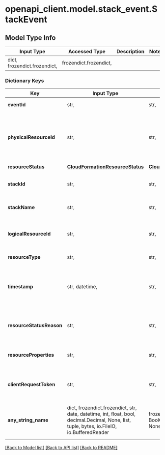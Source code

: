 # openapi_client.model.stack_event.StackEvent

## Model Type Info
Input Type | Accessed Type | Description | Notes
------------ | ------------- | ------------- | -------------
dict, frozendict.frozendict,  | frozendict.frozendict,  |  | 

### Dictionary Keys
Key | Input Type | Accessed Type | Description | Notes
------------ | ------------- | ------------- | ------------- | -------------
**eventId** | str,  | str,  | The unique ID of this event. | 
**physicalResourceId** | str,  | str,  | The name or unique identifier associated with the physical instance of the resource. | 
**resourceStatus** | [**CloudFormationResourceStatus**](CloudFormationResourceStatus.md) | [**CloudFormationResourceStatus**](CloudFormationResourceStatus.md) |  | 
**stackId** | str,  | str,  | The unique ID name of the instance of the stack. | 
**stackName** | str,  | str,  | The name associated with a stack. | 
**logicalResourceId** | str,  | str,  | The logical name of the resource specified in the template. | 
**resourceType** | str,  | str,  | Type of resource. | 
**timestamp** | str, datetime,  | str,  | Time the status was updated. | value must conform to RFC-3339 date-time
**resourceStatusReason** | str,  | str,  | Success/failure message associated with the resource. | [optional] 
**resourceProperties** | str,  | str,  | BLOB of the properties used to create the resource. | [optional] 
**clientRequestToken** | str,  | str,  | The token passed to the operation that generated this event. | [optional] 
**any_string_name** | dict, frozendict.frozendict, str, date, datetime, int, float, bool, decimal.Decimal, None, list, tuple, bytes, io.FileIO, io.BufferedReader | frozendict.frozendict, str, BoolClass, decimal.Decimal, NoneClass, tuple, bytes, FileIO | any string name can be used but the value must be the correct type | [optional]

[[Back to Model list]](../../README.md#documentation-for-models) [[Back to API list]](../../README.md#documentation-for-api-endpoints) [[Back to README]](../../README.md)

